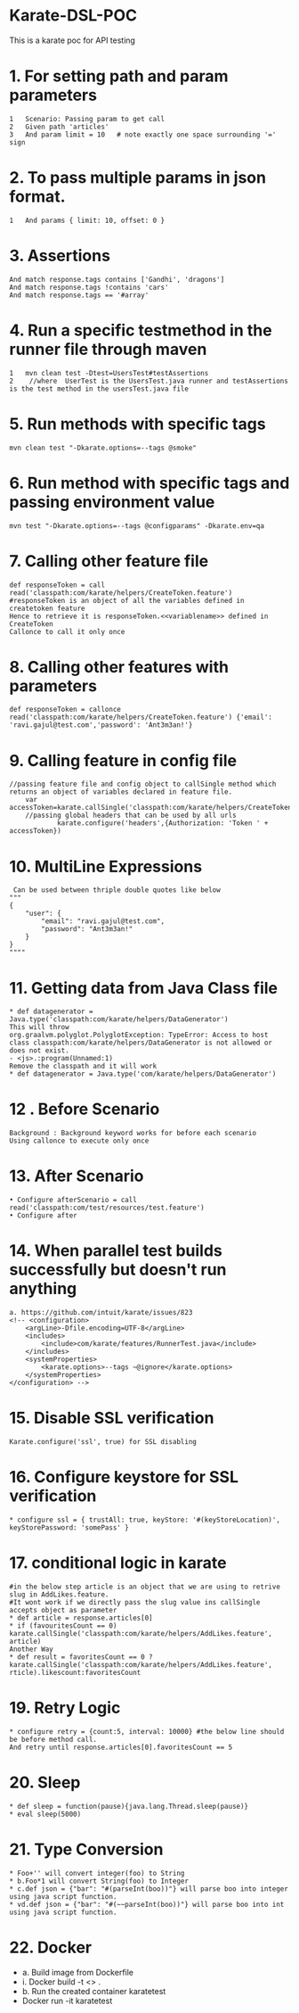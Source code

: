 # Karate-DSL-POC
This is a karate poc for API testing
# 1. For setting path and param parameters
    1 	Scenario: Passing param to get call
    2 	Given path 'articles'
    3 	And param limit = 10   # note exactly one space surrounding '=' sign
# 2. To pass multiple params in json format.
    1 	And params { limit: 10, offset: 0 }
# 3. Assertions
	And match response.tags contains ['Gandhi', 'dragons']
	And match response.tags !contains 'cars'
	And match response.tags == '#array'	
# 4. Run a specific testmethod in the runner file through maven
    1 	mvn clean test -Dtest=UsersTest#testAssertions
    2 	 //where  UserTest is the UsersTest.java runner and testAssertions is the test method in the usersTest.java file
	
# 5. Run methods with specific tags
	mvn clean test "-Dkarate.options=--tags @smoke"

# 6. Run method with specific tags and passing environment value
	mvn test "-Dkarate.options=--tags @configparams" -Dkarate.env=qa
	
# 7. Calling other feature file
	def responseToken = call read('classpath:com/karate/helpers/CreateToken.feature')
	#responseToken is an object of all the variables defined in createtoken feature
	Hence to retrieve it is responseToken.<<variablename>> defined in CreateToken
	Callonce to call it only once
	
# 8. Calling other features with parameters
	def responseToken = callonce read('classpath:com/karate/helpers/CreateToken.feature') {'email': 'ravi.gajul@test.com','password': 'Ant3m3an!'}
	
# 9. Calling feature in config file
	//passing feature file and config object to callSingle method which returns an object of variables declared in feature file.        
	    var accessToken=karate.callSingle('classpath:com/karate/helpers/CreateToken.feature',config).authToken	
	    //passing global headers that can be used by all urls
	            karate.configure('headers',{Authorization: 'Token ' + accessToken})  
# 10. MultiLine Expressions 
	 Can be used between thriple double quotes like below 
	"""
	{
	    "user": {
	        "email": "ravi.gajul@test.com",
	        "password": "Ant3m3an!"
	    }
	}
	""""
# 11. Getting data from Java Class file
	* def datagenerator = Java.type('classpath:com/karate/helpers/DataGenerator')
	This will throw 
	org.graalvm.polyglot.PolyglotException: TypeError: Access to host class classpath:com/karate/helpers/DataGenerator is not allowed or does not exist.
	- <js>.:program(Unnamed:1)
	Remove the classpath and it will work
	* def datagenerator = Java.type('com/karate/helpers/DataGenerator')
# 12 . Before Scenario
	Background : Background keyword works for before each scenario
	Using callonce to execute only once
# 13. After Scenario
	• Configure afterScenario = call read('classpath:com/test/resources/test.feature')
	• Configure after
# 14. When parallel test builds successfully but doesn't run anything
	a. https://github.com/intuit/karate/issues/823
	<!-- <configuration>
		<argLine>-Dfile.encoding=UTF-8</argLine>
		<includes>
			<include>com/karate/features/RunnerTest.java</include>
		</includes>
		<systemProperties>
			<karate.options>--tags ~@ignore</karate.options>
		</systemProperties>
	</configuration> -->
	
# 15. Disable SSL verification
	Karate.configure('ssl', true) for SSL disabling

# 16. Configure keystore for SSL verification	
	* configure ssl = { trustAll: true, keyStore: '#(keyStoreLocation)', keyStorePassword: 'somePass' }
	
# 17. conditional logic in karate
    #in the below step article is an object that we are using to retrive slug in AddLikes.feature. 
    #It wont work if we directly pass the slug value ins callSingle accepts object as parameter
    * def article = response.articles[0]
    * if (favouritesCount == 0) karate.callSingle('classpath:com/karate/helpers/AddLikes.feature', article)
    Another Way
    * def result = favoritesCount == 0 ? karate.callSingle('classpath:com/karate/helpers/AddLikes.feature',   rticle).likescount:favoritesCount 
  
# 19. Retry Logic
 	* configure retry = {count:5, interval: 10000} #the below line should be before method call.
 	And retry until response.articles[0].favoritesCount == 5
# 20. Sleep
 	* def sleep = function(pause){java.lang.Thread.sleep(pause)}
	* eval sleep(5000)
# 21. Type Conversion
	* Foo+'' will convert integer(foo) to String
	* b.Foo*1 will convert String(foo) to Integer
	* c.def json = {"bar": "#(parseInt(boo))"} will parse boo into integer using java script function.
	* vd.def json = {"bar": "#(~~parseInt(boo))"} will parse boo into int using java script function.
# 22. Docker
* a. Build image from Dockerfile
* i. Docker build -t <<name of the container--karatetest>> .
* b. Run the created container karatetest
* Docker run -it karatetest
